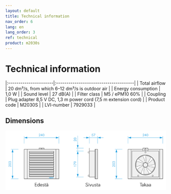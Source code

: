 ```yaml
---
layout: default
title: Technical information
nav_order: 6
lang: en
lang_order: 3
ref: technical
product: m2030s
---
```


# Technical information

|:----------------------|:--------------------------------------|
| Total airflow     | 20 dm³/s, from which 6–12 dm³/s is outdoor air  |
| Energy consumption          | 1,0 W                                 |
| Sound level              | 27 dB(A)                              |
| Filter class        | M5 / ePM10 60%                        |
| Coupling         | Plug adapter 8,5 V DC, 1,3 m power cord (7,5 m extension cord)  |
| Product code            | M2030S                                |
| LVI-number           | 7929033                               |

## Dimensions
<p><img src="/assets/images/m2030s-dim-1.1-FI.png" width="550px" /></p>
